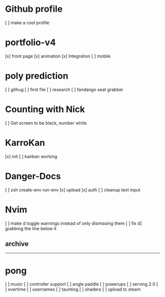 

# Github profile 
[ ] make a cool profile 

# portfolio-v4
[x] front page
[x] animation
[x] Integration
[ ] mobile

# poly prediction
[ ] githug
[ ] first file
[ ] research
[ ] fandango seat grabber

# Counting with Nick
[ ] Get screen to be black, number white

# KarroKan
[x] init
[ ] kanban working

# Danger-Docs
[ ] zsh create-env run-env
[x] upload
[x] auth
[ ] cleanup text input

# Nvim
[ ] make <leader>d toggle warnings instead
of only dismissing them
[ ] fix d] grabbing the line below it





## archive
----------------
# pong
[ ] music
[ ] controller support
[ ] angle paddle
[ ] powerups
[ ] serving 2.0
[ ] overtime
[ ] usernames
[ ] taunting
[ ] shaders
[ ] upload to steam 

















